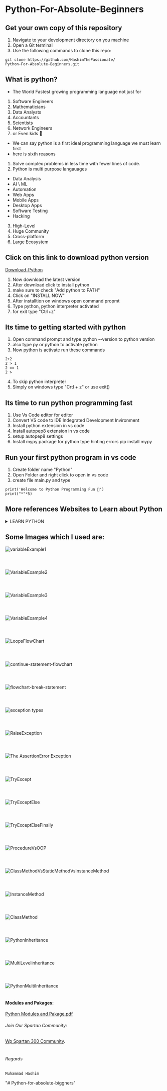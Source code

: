# Python-For-Absolute-Beginners
## Get your own copy of this repository
1. Navigate to your development directory on you machine
2. Open a Git terminal
3. Use the following commands to clone this repo:
```
git clone https://github.com/HashimThePassionate/
Python-For-Absolute-Beginners.git
```

## What is python?
- The World Fastest growing programming language not just for
1. Software Engineers
2. Mathematicians
3. Data Analysts
4. Accountants
5. Scientists
6. Network Engineers
7. or Even kids 🤣

- We can say python is a first ideal programming language we must learn first
- here is sixth reasons
1. Solve complex problems in less time with fewer lines of code.
2. Python is multi purpose langauages 
* Data Analysis
* AI \ ML
* Automation
* Web Apps
* Mobile Apps
* Desktop Apps
* Software Testing
* Hacking
3. High-Level 
4. Huge Community
5. Cross-platform
6. Large Ecosystem


## Click on this link to download python version
[Download-Python](https://www.python.org/downloads/)

1. Now download the latest version
2. After download click to install python
3. make sure to check "Add python to PATH"
4. Click on "INSTALL NOW"
5. After installtion on windows open command propmt
6. Type python, python interpreter activated
7. for exit type "Ctrl+z'
 
## Its time to getting started with python
1. Open command prompt and type python --version to python version
2. also type py or python to activate python
3. Now python is activate run these commands
```
2+2
2 > 1
2 == 1
2 > 
```
4. To skip python interpreter
5. Simply on windows type "Crtl + z" or use exit()

## Its time to run python programming fast
1. Use Vs Code editor for editor
2. Convert VS code to IDE Indegrated Development Invironment
3. Install python extension in vs code
4. Install autopep8 extension in vs code
5. setup autopep8 settings
6. Install mypy package for python type hinting errors
pip install mypy

## Run your first python program in vs code
1. Create folder name "Python"
2. Open Folder and right click to open in vs code
3. create file main.py and type 
```
print('Welcome to Python Programming Fun 🤣')
print("*"*5)
```



## More references Websites to Learn about Python<br>
<details><summary>LEARN PYTHON</summary>
<p>
  
#### [W3School](https://www.w3schools.com/python/)
#### [Javatpoint](https://www.w3schools.com/python/)
#### [Realpython](https://www.w3schools.com/python/)
#### [Pythonguides](https://www.w3schools.com/python/)
#### [Codeacademy](https://www.w3schools.com/python/)
  
</p>
</details>

## Some Images which I used are: 
![variableExample1](https://user-images.githubusercontent.com/89855559/190901181-bdcbbf78-86e2-44e0-98b5-c44331ce4c74.png)<br><br>
#
![VariableExample2](https://user-images.githubusercontent.com/89855559/190901183-7bd3c675-e83d-4257-ae73-ebdd42ff7b87.png)<br><br>
#
![VariableExample3](https://user-images.githubusercontent.com/89855559/190901184-5d80c57c-439a-4d8e-87f5-264c2ad2b5c2.png)<br><br>
#
![VariableExample4](https://user-images.githubusercontent.com/89855559/190901185-b3157050-e189-40d5-814f-3514d06a6848.png)<br><br>
#
![LoopsFlowChart](https://user-images.githubusercontent.com/89855559/190632773-1b1713a0-f1a5-46c3-9e34-91a8c7bf2958.png)<br><br>
#
![continue-statement-flowchart](https://user-images.githubusercontent.com/89855559/190384969-746d90a0-b717-4866-93dc-0f856bfb75e3.png)<br><br>
#
![flowchart-break-statement](https://user-images.githubusercontent.com/89855559/190384978-2bf3cd40-4865-495c-b92b-7ef5451adfb8.png)<br><br>
#
![exception types](https://user-images.githubusercontent.com/89855559/190900645-1f7a278c-1429-47c2-815d-bc5ddd6689a7.png)<br><br>
#
![RaiseException](https://user-images.githubusercontent.com/89855559/190900646-d78def3c-b89e-49e1-856d-4c451c0b3960.png)<br><br>
#
![The AssertionError Exception](https://user-images.githubusercontent.com/89855559/190900648-7e323bf6-dcec-4bbf-8037-dc8a01f495be.png)<br><br>
#
![TryExcept](https://user-images.githubusercontent.com/89855559/190900650-7f0f95f3-4dd9-4e35-ace2-e198c2045a4e.png)<br><br>
#
![TryExceptElse](https://user-images.githubusercontent.com/89855559/190900651-d9a02745-7baa-4b6b-b8aa-7581e3232e8e.png)<br><br>
#
![TryExceptElseFinally](https://user-images.githubusercontent.com/89855559/190900655-527e6552-5f60-48bd-9c45-70641ef6c0f7.png)<br><br>
#
![ProcedureVsOOP](https://user-images.githubusercontent.com/89855559/192138194-0d693a61-9c16-4044-8c9a-c8bc1c254d0e.PNG)<br><br>
#
![ClassMethodVsStaticMethodVsInstanceMethod](https://user-images.githubusercontent.com/89855559/192138187-271ad767-721f-4a4e-8266-fbc6ea545be3.png)<br><br>
#
![InstanceMethod](https://user-images.githubusercontent.com/89855559/192138189-9d5c0ca8-c671-464a-84b2-90a51617d670.png)<br><br>
#
![ClassMethod](https://user-images.githubusercontent.com/89855559/192138186-b60ff5f5-6410-4021-8037-59c1b7202f09.png)<br><br>
#
![PythonInheritance](https://user-images.githubusercontent.com/89855559/192138197-00f5e6f5-5bae-4529-955f-6375cee0d701.png)<br><br>
#
![MultiLevelinheritance](https://user-images.githubusercontent.com/89855559/192138536-e74f33bb-48f7-45e7-9fcb-3a71346b60b7.png)<br><br>
#
![PythonMultiInheritance](https://user-images.githubusercontent.com/89855559/192138227-5c99413a-2457-454c-8465-0c1f1a597cac.png)<br><br>


#### Modules and Pakages:
[Python Modules and Pakage.pdf](https://github.com/HashimThePassionate/python-course-for-beginner/blob/main/Assests/Modules/Python%20Modules.pdf)

###### Join Our Spartan Community:
[Wp Spartan 300 Community](https://www.facebook.com/groups/wordpressspartans300).
#
###### Regards 
```
Muhammad Hashim
```

"# Python-for-absolute-biggners" 
